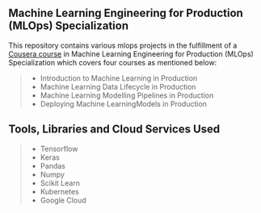 ## Machine Learning Engineering for Production (MLOps) Specialization
This repository contains various mlops projects in the fulfillment of a [Cousera course](https://www.coursera.org/) in Machine Learning Engineering for Production (MLOps) Specialization which covers four courses as mentioned below:
>* Introduction to Machine Learning in Production
>* Machine Learning Data Lifecycle in Production
>* Machine Learning Modelling Pipelines in Production
>* Deploying Machine LearningModels in Production

## Tools, Libraries and Cloud Services Used
>* Tensorflow
>* Keras
>* Pandas
>* Numpy
>* Scikit Learn
>* Kubernetes
>* Google Cloud
